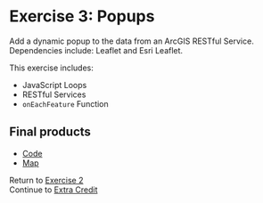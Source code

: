 # Exercise 3: Popups  
Add a dynamic popup to the data from an ArcGIS RESTful Service. Dependencies include: Leaflet and Esri Leaflet.   

This exercise includes:  
* JavaScript Loops  
* RESTful Services  
* `onEachFeature` Function  

## Final products  
* [Code](../../tree/gh-pages/Solutions/Exercise3_Popups)  
* [Map](http://geospatialem.github.io/getting-started-with-leaflet/Solutions/Exercise3_Popups/index.html)  


Return to [Exercise 2](Exercise2_Adding-Data.md)  
Continue to [Extra Credit](Exercise4_ExtraCredit.md)  
